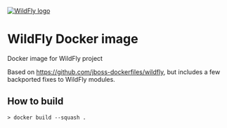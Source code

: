 [![WildFly logo](http://design.jboss.org/wildfly/logo/final/wildfly_logo_450px.png)](http://http://wildfly.org//)
# WildFly Docker image
Docker image for WildFly project

Based on https://github.com/jboss-dockerfiles/wildfly, but includes a few backported fixes to WildFly modules.

## How to build
```
> docker build --squash .
```